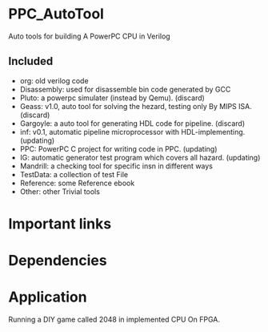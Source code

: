 PPC_AutoTool
=================================================
Auto tools for building A PowerPC CPU in Verilog


Included
------------------------------------------------
+ org: old verilog code 
+ Disassembly: used for disassemble bin code generated by GCC
+ Pluto: a powerpc simulater (instead by Qemu).								(discard)
+ Geass: v1.0, auto tool for solving the hezard, testing only By MIPS ISA. 	(discard)
+ Gargoyle: a auto tool for generating HDL code for pipeline.				(discard)
+ inf: v0.1, automatic pipeline microprocessor with HDL-implementing.		(updating)
+ PPC: PowerPC C project for writing code in PPC.							(updating)
+ IG: automatic generator test program which covers all hazard.				(updating)
+ Mandrill: a checking tool for specific insn in different ways
+ TestData: a collection of test File
+ Reference: some Reference ebook
+ Other: other Trivial tools


Important links
=================================================


Dependencies
=================================================


Application
=================================================
Running a DIY game called 2048 in implemented CPU On FPGA.

